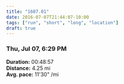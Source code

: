 ```yaml
---
title: "1607.01"
date: 2016-07-07T21:44:07-10:00
tags: ["run", "short", "long", "location"]
draft: true
---
```


### Thu, Jul 07, 6:29 PM

**Duration:** 00:48:57  
**Distance:** 4.25 mi  
**Avg. pace:** 11'30" /mi